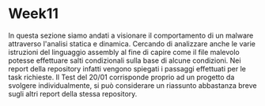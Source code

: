 # Week11
In questa sezione siamo andati a visionare il comportamento di un malware attraverso l'analisi statica e dinamica. 
Cercando di analizzare anche le varie istruzioni del linguaggio assembly al fine di capire come il file malevolo potesse
effettuare salti condizionali sulla base di alcune condizioni.
Nei report della repository infatti vengono spiegati i passaggi effettuati per le task richieste.
Il Test del 20/01 corrisponde proprio ad un progetto da svolgere individualmente,
si può considerare un riassunto abbastanza breve sugli altri report della stessa repository.
